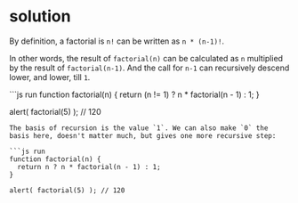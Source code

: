 # solution

By definition, a factorial is `n!` can be written as `n * (n-1)!`.

In other words, the result of `factorial(n)` can be calculated as `n` multiplied by the result of `factorial(n-1)`. And the call for `n-1` can recursively descend lower, and lower, till `1`.

\`\`\`js run function factorial\(n\) { return \(n != 1\) ? n \* factorial\(n - 1\) : 1; }

alert\( factorial\(5\) \); // 120

```text
The basis of recursion is the value `1`. We can also make `0` the basis here, doesn't matter much, but gives one more recursive step:

```js run
function factorial(n) {
  return n ? n * factorial(n - 1) : 1;
}

alert( factorial(5) ); // 120
```


